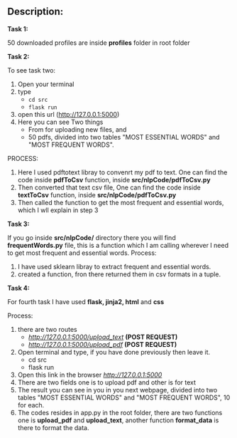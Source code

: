 ## Description:

**Task 1:**

50 downloaded profiles are inside **profiles** folder in root folder

**Task 2:**

To see task two:

1. Open your terminal
2. type
   - `cd src`
   - `flask run`
3. open this url (http://127.0.0.1:5000)
4. Here you can see Two things
   - From for uploading new files, and
   - 50 pdfs, divided into two tables "MOST ESSENTIAL WORDS" and "MOST FREQUENT WORDS".

PROCESS:

1. Here I used pdftotext libray to convenrt my pdf to text. One can find the code inside **pdfToCsv** function, inside **src/nlpCode/pdfToCsv.py**
2. Then converted that text csv file, One can find the code inside **textToCsv** function, inside **src/nlpCode/pdfToCsv.py**
3. Then called the function to get the most frequent and essential words, which I wll explain in step 3

**Task 3:**

If you go inside **src/nlpCode/** directory there you will find **frequentWords.py** file, this is a function which I am calling wherever I need to get most frequent and essential words.
Process:

1. I have used sklearn libray to extract frequent and essential words.
2. created a function, fron there returned them in csv formats in a tuple.

**Task 4:**

For fourth task I have used **flask, jinja2, html** and **css**

Process:

1. there are two routes
   - *http://127.0.0.1:5000/upload_text* **(POST REQUEST)**
   - *http://127.0.0.1:5000/upload_pdf* **(POST REQUEST)**
2. Open terminal and type, if you have done previously then leave it.
   - cd src
   - flask run
3. Open this link in the browser *http://127.0.0.1:5000*
4. There are two fields one is to upload pdf and other is for text
5. The result you can see in you in you next webpage, divided into two tables "MOST ESSENTIAL WORDS" and "MOST FREQUENT WORDS", 10 for each.
6. The codes resides in app.py in the root folder, there are two functions one is **upload_pdf** and **upload_text**, another function **format_data** is there to format the data.
